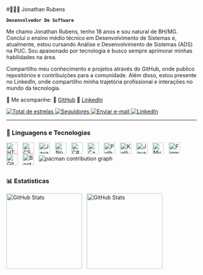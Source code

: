 #👨🏻‍💻 Jonathan Rubens

**`Desenvolvedor De Software`**

Me chamo Jonathan Rubens, tenho 18 anos e sou natural de BH/MG. Concluí o ensino médio técnico em Desenvolvimento de Sistemas e, atualmente, estou cursando Análise e Desenvolvimento de Sistemas (ADS) na PUC. Sou apaixonado por tecnologia e busco sempre aprimorar minhas habilidades na área.

Compartilho meu conhecimento e projetos através do GitHub, onde publico repositórios e contribuições para a comunidade. Além disso, estou presente no LinkedIn, onde compartilho minha trajetória profissional e interações no mundo da tecnologia.

📌 Me acompanhe:
🔗 [GitHub](https://github.com/Jonathan-Developer1)
🔗 [LinkedIn](https://www.linkedin.com/in/jonathan-rubens-60975628a/)

<p align="left">
    <!-- Badge de Estrelas do GitHub (dourado, sem número, com logo preta) -->
    <a href="https://github.com/Jonathan-Developer1?tab=repositories&sort=stargazers">
        <img 
            alt="Total de estrelas" 
            title="Total de estrelas GitHub" 
            src="https://custom-icon-badges.demolab.com/badge/Estrelas-debc04?style=for-the-badge&labelColor=e8a809&logo=star&logoColor=white"
        />
    </a>
    <!-- Badge de Seguidores do GitHub (roxo, sem número) -->
    <a href="https://github.com/Jonathan-Developer1?tab=followers">
        <img 
            alt="Seguidores" 
            title="Me siga no GitHub" 
            src="https://custom-icon-badges.demolab.com/badge/Seguidores-6f42c1?style=for-the-badge&labelColor=593099&logo=github&logoColor=white"
        />
    </a>
    <!-- Badge de E-mail (vermelho, sem número) -->
    <a href="https://mail.google.com/mail/?view=cm&to=jonathanrubens10@gmail.com&su=Contato&body=Olá,%20gostaria%20de%20falar%20com%20você!" target="_blank">
        <img 
            alt="Enviar e-mail" 
            title="Me envie um e-mail" 
            src="https://custom-icon-badges.demolab.com/badge/Email-FF0000?style=for-the-badge&labelColor=B20000&logo=mail&logoColor=white"
        /> 
    </a>
    <!-- Badge do LinkedIn (azul, sem número) -->
    <a href="https://www.linkedin.com/in/jonathan-rubens-60975628a/" target="_blank">
        <img 
            alt="LinkedIn" 
            title="Visite meu LinkedIn" 
            src="https://custom-icon-badges.demolab.com/badge/LinkedIn-0A66C2?style=for-the-badge&labelColor=004182&logo=linkedin&logoColor=white"
        />
    </a>
</p>







---

### 🤖 Linguagens e Tecnologias

<img 
    align="left" 
    alt="HTML"
    title="HTML" 
    width="30px" 
    style="padding-right: 10px;" 
    src="https://cdn.jsdelivr.net/gh/devicons/devicon@latest/icons/html5/html5-original.svg" 
/>
<img 
    align="left" 
    alt="CSS" 
    title="CSS"
    width="30px" 
    style="padding-right: 10px;" 
    src="https://cdn.jsdelivr.net/gh/devicons/devicon@latest/icons/css3/css3-original.svg" 
/>
<img 
    align="left" 
    alt="JavaScript" 
    title="JavaScript"
    width="30px" 
    style="padding-right: 10px;" 
    src="https://cdn.jsdelivr.net/gh/devicons/devicon@latest/icons/javascript/javascript-original.svg" 
/>
<img 
    align="left" 
    alt="Node" 
    title="Node"
    width="30px" 
    style="padding-right: 10px;" 
    src="https://cdn.jsdelivr.net/gh/devicons/devicon@latest/icons/nodejs/nodejs-original.svg" 
/>
<img 
    align="left" 
    alt="C#" 
    title="C#"
    width="30px" 
    style="padding-right: 10px;" 
    src="https://cdn.jsdelivr.net/gh/devicons/devicon@latest/icons/csharp/csharp-original.svg" 
/>
<img 
    align="left" 
    alt="C++"
    title="C++" 
    width="30px" 
    style="padding-right: 10px;" 
    src="https://cdn.jsdelivr.net/gh/devicons/devicon@latest/icons/cplusplus/cplusplus-original.svg" 
/>
<img 
    align="left" 
    alt="Python" 
    title="Python"
    width="30px" 
    style="padding-right: 10px;" 
    src="https://cdn.jsdelivr.net/gh/devicons/devicon@latest/icons/python/python-original.svg" 
/>
<img 
    align="left" 
    alt="Kotlin"
    title="Kotlin" 
    width="30px" 
    style="padding-right: 10px;" 
    src="https://cdn.jsdelivr.net/gh/devicons/devicon@latest/icons/kotlin/kotlin-original.svg"
/>
<img 
    align="left" 
    alt="Java"
    title="Java" 
    width="30px" 
    style="padding-right: 10px;" 
    src="https://cdn.jsdelivr.net/gh/devicons/devicon@latest/icons/java/java-original.svg" 
/>

<img 
    align="left" 
    alt="MySQL" 
    title="MySQL"
    width="30px" 
    style="padding-right: 10px;" 
    src="https://cdn.jsdelivr.net/gh/devicons/devicon@latest/icons/mysql/mysql-original.svg" 
/>
<img 
    align="left" 
    alt="Figma" 
    title="Figma"
    width="30px" 
    style="padding-right: 10px;" 
    src="https://cdn.jsdelivr.net/gh/devicons/devicon@latest/icons/figma/figma-original.svg" 
/>
<img 
    align="left" 
    alt="Git" 
    title="Git"
    width="30px" 
    style="padding-right: 10px;" 
    src="https://cdn.jsdelivr.net/gh/devicons/devicon@latest/icons/git/git-original.svg" 
/>
<img 
    align="left" 
    alt="BootStrap" 
    title="BootStrap"
    width="30px" 
    style="padding-right: 10px;" 
    src="https://cdn.jsdelivr.net/gh/devicons/devicon@latest/icons/bootstrap/bootstrap-original.svg" 
/>



<br/>
<br/>

<picture>
  <source media="(prefers-color-scheme: dark)" srcset="https://raw.githubusercontent.com/jon/jon/output/pacman-contribution-graph-dark.svg">
  <source media="(prefers-color-scheme: light)" srcset="https://raw.githubusercontent.com/jon/jon/output/pacman-contribution-graph.svg">
  <img alt="pacman contribution graph" src="https://raw.githubusercontent.com/jon/jon/output/pacman-contribution-graph.svg">
</picture>
<br>
<br>

### 📊 Estatísticas

<p>
  <img 
    align="left" 
    alt="GitHub Stats" 
    height="200" 
    style="padding-right: 10px;" 
    src="https://github-readme-stats.vercel.app/api?username=Jonathan-Developer1&show_icons=true&theme=tokyonight&include_all_commits=true&locale=pt-br" 
  />

<img 
      align="left" 
      alt="GitHub Stats" 
      height="200" 
      src="https://github-readme-stats.vercel.app/api/top-langs/?username=Jonathan-Developer1&theme=tokyonight&layout=compact&custom_title=Tecnologias&langs_count=9" 
  />

</p>
